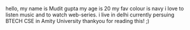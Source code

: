 hello,
my name is Mudit gupta
my age is 20
my fav colour is navy
i love to listen music and to watch web-series.
i live in delhi 
currently persuing BTECH CSE in Amity University
thankyou for reading this!
;)

